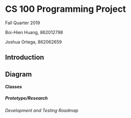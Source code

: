 # CS 100 Programming Project

Fall Quarter 2019

Boi-Hien Huang, 862012798

Joshua Ortega, 862062659

## Introduction


## Diagram


#### Classes


##### Prototype/Research


###### Development and Testing Roadmap
